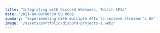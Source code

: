 ```yaml
---
title: "Integrating with Discord Webhooks, Twitch APIs"
date: '2021-04-00T00:00:00.000Z'
summary: "Experimenting with multiple APIs to improve streamer's UX"
image: '/assets/portfolio/discord-projects-1.webp'
---
```

